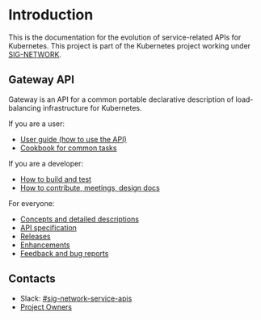 <!--
Copyright 2019 The Kubernetes Authors.

Licensed under the Apache License, Version 2.0 (the "License");
you may not use this file except in compliance with the License.
You may obtain a copy of the License at

     http://www.apache.org/licenses/LICENSE-2.0

Unless required by applicable law or agreed to in writing, software
distributed under the License is distributed on an "AS IS" BASIS,
WITHOUT WARRANTIES OR CONDITIONS OF ANY KIND, either express or implied.
See the License for the specific language governing permissions and
limitations under the License.
-->

# Introduction

This is the documentation for the evolution of service-related APIs
for Kubernetes. This project is part of the Kubernetes project working
under [SIG-NETWORK][sig-network].

[sig-network]: https://groups.google.com/g/kubernetes-sig-network

## Gateway API

Gateway is an API for a common portable declarative description
of load-balancing infrastructure for Kubernetes.

If you are a user:

* [User guide (how to use the API)](userguide.md)
* [Cookbook for common tasks](cookbook.md)

If you are a developer:

* [How to build and test](devguide.md)
* [How to contribute, meetings, design docs](community.md)

For everyone:

* [Concepts and detailed descriptions](concepts.md)
* [API specification](spec.md)
* [Releases](releases.md)
* [Enhancements](enhancements.md)
* [Feedback and bug reports](feedback.md)

## Contacts

- Slack: [#sig-network-service-apis](https://kubernetes.slack.com/messages/sig-network-service-apis)
- [Project Owners](https://raw.githubusercontent.com/kubernetes-sigs/service-apis/master/OWNERS)